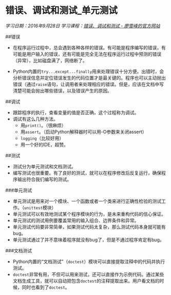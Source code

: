 ﻿# 错误、调试和测试_单元测试
*学习日期：2016年9月28日*
*学习课程：[错误、调试和测试 - 廖雪峰的官方网站](http://www.liaoxuefeng.com/wiki/0014316089557264a6b348958f449949df42a6d3a2e542c000/001431913726557e5e43e1ee8d54ee486bddc3f607afb75000)*

##错误

- 在程序运行过程中，总会遇到各种各样的错误。有可能是程序编写的错误，有可能是用户输入的错误，还有可能是完全无法在程序运行过程中预测的错误（异常），比如磁盘满了，网络断了。
 
- Python内置的`try...except...finally`用来处理错误十分方便。出错时，会分析错误信息并定位错误发生的代码位置才是最关键的。程序也可以主动抛出错误（通过`raise`语句，让调用者来处理相应的错误。但是，应该在文档中写清楚可能会抛出哪些错误，以及错误产生的原因。
  
##调试

- 跟踪程序的执行，查看变量的值是否正确，这个过程称为调试。
- 调试有这么几种方法。
  - 用`print()`。（很麻烦）
  - 用`assert`。（启动Python解释器时可以用-O参数来关闭assert）
  - `logging`（比较好用）
  - 用一个好的IDE，超赞。
  
##测试

- 测试分为单元测试和文档测试。
- 编写测试也很重要。有了良好的测试，就可以在程序修改后反复运行，确保程序输出符合我们编写的测试。

###单元测试

- 单元测试是用来对一个模块、一个函数或者一个类来进行正确性检验的测试工作。（`unittest`模块）
- 单元测试可以有效地测试某个程序模块的行为，是未来重构代码的信心保证。
- 单元测试的测试用例要覆盖常用的输入组合、边界条件和异常。
- 单元测试代码要非常简单，如果测试代码太复杂，那么测试代码本身就可能有bug。
- 单元测试通过了并不意味着程序就没有bug了，但是不通过程序肯定有bug。

###文档测试

- Python内置的“文档测试”（`doctest`）模块可以直接提取注释中的代码并执行测试。
- `doctest`非常有用，不但可以用来测试，还可以直接作为示例代码。通过某些文档生成工具，就可以自动把包含`doctest`的注释提取出来。用户看文档的时候，同时也看到了`doctest`。